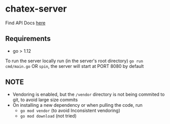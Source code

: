 # chatex-server

Find API Docs [here]()

## Requirements
 - go > 1.12

To run the server locally run (in the server's root directory) ` go run cmd/main.go ` OR ` spin `, the server will start at PORT 8080 by default
## NOTE
 - Vendoring is enabled, but the ` /vendor ` directory is not being commited to git, to avoid large size commits
 - On installing a new dependency or when pulling the code, run 
   - ` go mod vendor ` (to avoid Inconsistent vendoring)
   - ` go mod download ` (not tried)
